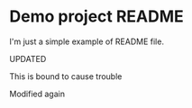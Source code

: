 # Demo project README

I'm just a simple example of README file.

UPDATED

This is bound to cause trouble


Modified again